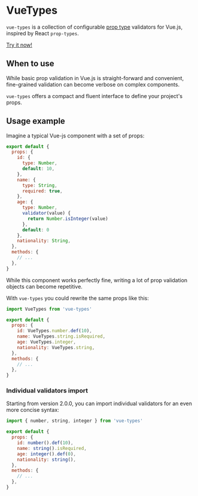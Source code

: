 # VueTypes

`vue-types` is a collection of configurable [prop type](http://vuejs.org/guide/components.html#Props) validators for Vue.js, inspired by React `prop-types`.

[Try it now!](https://codesandbox.io/embed/vue-types-template-khfk4)

## When to use

While basic prop validation in Vue.js is straight-forward and convenient, fine-grained validation can become verbose on complex components.

`vue-types` offers a compact and fluent interface to define your project's props.

## Usage example

Imagine a typical Vue-js component with a set of props:

```js
export default {
  props: {
    id: {
      type: Number,
      default: 10,
    },
    name: {
      type: String,
      required: true,
    },
    age: {
      type: Number,
      validator(value) {
        return Number.isInteger(value)
      },
      default: 0
    },
    nationality: String,
  },
  methods: {
    // ...
  },
}
```

While this component works perfectly fine, writing a lot of prop validation objects can become repetitive.

With `vue-types` you could rewrite the same props like this:

```js
import VueTypes from 'vue-types'

export default {
  props: {
    id: VueTypes.number.def(10),
    name: VueTypes.string.isRequired,
    age: VueTypes.integer,
    nationality: VueTypes.string,
  },
  methods: {
    // ...
  },
}
```

### Individual validators import

Starting from version 2.0.0, you can import individual validators for an even more concise syntax:

```js
import { number, string, integer } from 'vue-types'

export default {
  props: {
    id: number().def(10),
    name: string().isRequired,
    age: integer().def(0),
    nationality: string(),
  },
  methods: {
    // ...
  },
}
```
